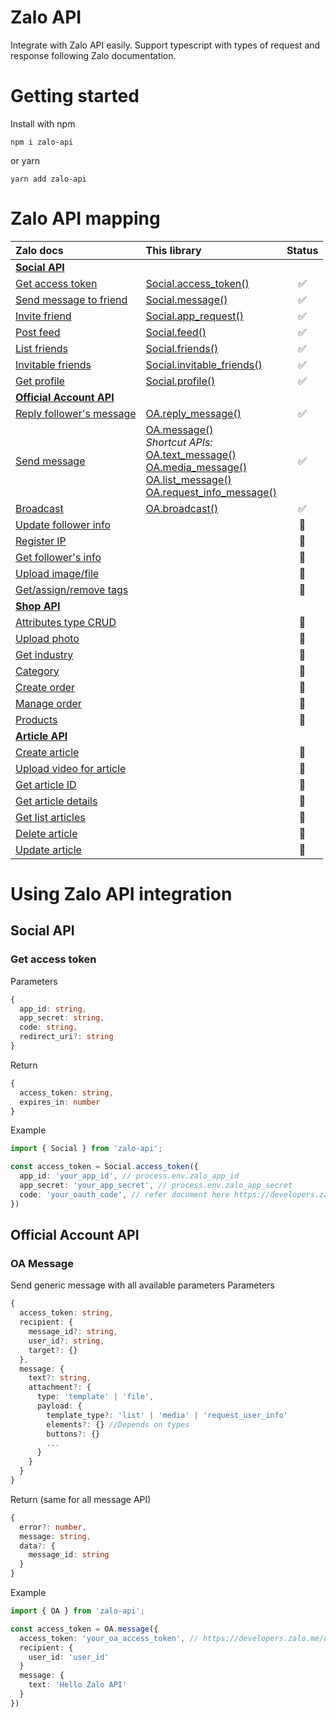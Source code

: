 # Zalo API
Integrate with Zalo API easily. Support typescript with types of request and response following Zalo documentation.

# Getting started
Install with npm
```
npm i zalo-api
```
or yarn
```
yarn add zalo-api
```

# Zalo API mapping
| Zalo docs | This library | Status |
|:-|:-|:-:|
| [**Social API**](https://developers.zalo.me/docs/api/social-api-4) |
| [Get access token](https://developers.zalo.me/docs/api/social-api/tham-khao/user-access-token-post-4316) | [Social.access_token()](#get-access-token) | :white_check_mark: |
| [Send message to friend](https://developers.zalo.me/docs/api/social-api/tai-lieu/gui-tin-nhan-toi-ban-be-post-1183) | [Social.message()](#send-message) | :white_check_mark: |
| [Invite friend](https://developers.zalo.me/docs/api/social-api/tai-lieu/moi-su-dung-ung-dung-post-41) | [Social.app_request()](#invite-friend) | :white_check_mark: |
 [Post feed](https://developers.zalo.me/docs/api/social-api/tai-lieu/dang-bai-viet-post-39) | [Social.feed()](#post-feed) | :white_check_mark: |
| [List friends](https://developers.zalo.me/docs/api/social-api/tai-lieu/danh-sach-ban-be-post-34) | [Social.friends()](#get-friends) | :white_check_mark: |
| [Invitable friends](https://developers.zalo.me/docs/api/social-api/tai-lieu/danh-sach-ban-be-post-34) | [Social.invitable_friends()](#invitable-friends) | :white_check_mark: |
| [Get profile](https://developers.zalo.me/docs/api/social-api/tai-lieu/thong-tin-nguoi-dung-post-28) | [Social.profile()](#get-profile) | :white_check_mark: |
| [**Official Account API**](https://developers.zalo.me/docs/api/official-account-api-147) |
| [Reply follower's message](https://developers.zalo.me/docs/api/official-account-api/api/gui-tin-phan-hoi-nguoi-dung-post-4877) | [OA.reply_message()](#oa-reply-message) | :white_check_mark: |
| [Send message](https://developers.zalo.me/docs/api/official-account-api/api/gui-tin-nhan-post-2343) | [OA.message()](#oa-message) <br/> *Shortcut APIs:* <br/> [OA.text_message()](#oa-text-message) <br/> [OA.media_message()](#oa-media-message) <br/> [OA.list_message()](#oa-textlist-message) <br/> [OA.request_info_message()](#oa-request-user-info-message) | :white_check_mark: |
| [Broadcast](https://developers.zalo.me/docs/api/official-account-api/api/broadcast-bai-viet-post-4005) | [OA.broadcast()](#broadcast) | :white_check_mark: |
| [Update follower info](https://developers.zalo.me/docs/api/official-account-api/api/cap-nhat-thong-tin-nguoi-quan-tam-post-3278) |  | :white_square_button: |
| [Register IP](https://developers.zalo.me/docs/api/official-account-api/api/dang-ky-su-dung-ip-post-2589) |  | :white_square_button: |
| [Get follower's info](https://developers.zalo.me/docs/api/official-account-api/api/lay-thong-tin-post-2570) |  | :white_square_button: |
| [Upload image/file](https://developers.zalo.me/docs/api/official-account-api/api/upload-post-2568) |  | :white_square_button: |
| [Get/assign/remove tags](https://developers.zalo.me/docs/api/official-account-api/api/nhan-post-2564) |  | :white_square_button: |
| [**Shop API**](https://developers.zalo.me/docs/api/shop-api-124)|
| [Attributes type CRUD](https://developers.zalo.me/docs/api/shop-api/api/thuoc-tinh-post-2993) |  | :white_square_button: |
| [Upload photo](https://developers.zalo.me/docs/api/shop-api/api/tai-anh-len-post-2951) |  | :white_square_button: |
| [Get industry](https://developers.zalo.me/docs/api/shop-api/api/lay-industry-id-post-2944) |  | :white_square_button: |
| [Category](https://developers.zalo.me/docs/api/shop-api/api/danh-muc-post-2642) |  | :white_square_button: |
| [Create order](https://developers.zalo.me/docs/api/shop-api/api/tao-don-hang-post-2588) |  | :white_square_button: |
| [Manage order](https://developers.zalo.me/docs/api/shop-api/api/don-hang-post-2552) |  | :white_square_button: |
| [Products](https://developers.zalo.me/docs/api/shop-api/api/san-pham-post-2421) |  | :white_square_button: |
| [**Article API**](https://developers.zalo.me/docs/api/article-api-151)|
| [Create article](https://developers.zalo.me/docs/api/article-api/api/tao-bai-viet-post-2756) |  | :white_square_button: |
| [Upload video for article](https://developers.zalo.me/docs/api/article-api/api/tai-len-video-cho-article-post-3007) |  | :white_square_button: |
| [Get article ID](https://developers.zalo.me/docs/api/article-api/api/lay-id-bai-viet-post-2977) |  | :white_square_button: |
| [Get article details](https://developers.zalo.me/docs/api/article-api/api/lay-chi-tiet-cua-bai-viet-post-2936) |  | :white_square_button: |
| [Get list articles](https://developers.zalo.me/docs/api/article-api/api/lay-danh-sach-bai-viet-post-2930) |  | :white_square_button: |
| [Delete article](https://developers.zalo.me/docs/api/article-api/api/xoa-bai-viet-post-2927) |  | :white_square_button: |
| [Update article](https://developers.zalo.me/docs/api/article-api/api/cap-nhat-bai-viet-post-2925) |  | :white_square_button: |


# Using Zalo API integration
## Social API
### Get access token
Parameters
```typescript
{
  app_id: string,
  app_secret: string,
  code: string,
  redirect_uri?: string
}
```
Return
```typescript
{
  access_token: string,
  expires_in: number
}
```

Example
```typescript
import { Social } from 'zalo-api';

const access_token = Social.access_token({
  app_id: 'your_app_id', // process.env.zalo_app_id
  app_secret: 'your_app_secret', // process.env.zalo_app_secret
  code: 'your_oauth_code', // refer document here https://developers.zalo.me/docs/api/social-api/tham-khao/user-access-token-post-4316
})
```


## Official Account API

### OA Message
Send generic message with all available parameters
Parameters
```typescript
{
  access_token: string,
  recipient: {
    message_id?: string,
    user_id?: string,
    target?: {}
  },
  message: {
    text?: string,
    attachment?: {
      type: 'template' | 'file',
      payload: {
        template_type?: 'list' | 'media' | 'request_user_info'
        elements?: {} //Depends on types
        buttons?: {}
        ...
      } 
    }
  }
}
```
Return (same for all message API)
```typescript
{
  error?: number,
  message: string,
  data?: {
    message_id: string
  }
}
```

Example
```typescript
import { OA } from 'zalo-api';

const access_token = OA.message({
  access_token: 'your_oa_access_token', // https://developers.zalo.me/docs/api/official-account-api/phu-luc/official-account-access-token-post-4307
  recipient: {
    user_id: 'user_id'
  }
  message: {
    text: 'Hello Zalo API'
  }
})
```
